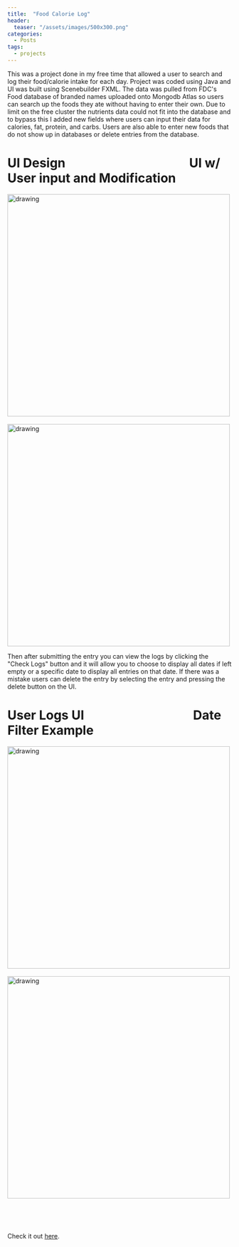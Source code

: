 ```yaml
---
title:  "Food Calorie Log"
header:
  teaser: "/assets/images/500x300.png"
categories: 
  - Posts
tags:
  - projects
---
```


This was a project done in my free time that allowed a user to search and log their food/calorie intake for each day. 
Project was coded using Java and UI was built using Scenebuilder FXML. The data was pulled from FDC's Food database of branded names uploaded onto Mongodb Atlas so users can 
search up the foods they ate without having to enter their own. Due to limit on the free cluster the nutrients data could not fit into the database and to bypass this I added new
fields where users can input their data for calories, fat, protein, and carbs. Users are also able to enter new foods that do not show up in databases or delete entries from the database.

# UI Design   &nbsp;&nbsp;&nbsp;&nbsp;&nbsp;&nbsp;&nbsp;&nbsp;&nbsp;&nbsp;&nbsp;&nbsp;&nbsp;&nbsp;&nbsp;&nbsp;&nbsp;&nbsp;&nbsp;&nbsp;&nbsp;&nbsp;&nbsp;&nbsp;&nbsp;&nbsp;&nbsp;&nbsp;&nbsp;&nbsp;&nbsp;&nbsp;&nbsp;&nbsp;&nbsp;&nbsp;&nbsp;&nbsp;&nbsp;&nbsp;  UI w/ User input and Modification

<img src="https://user-images.githubusercontent.com/42530687/116464104-8f8e4500-a839-11eb-97c2-3ce696b624bf.png" alt="drawing" width="500"/>&nbsp;&nbsp;<img src="https://user-images.githubusercontent.com/42530687/116464382-eac03780-a839-11eb-8f22-d8a496cb6be7.png" alt="drawing" width="500"/>


Then after submitting the entry you can view the logs by clicking the "Check Logs" button and it will allow you to choose to display all dates if left empty or a specific date to display
all entries on that date. If there was a mistake users can delete the entry by selecting the entry and pressing the delete button on the UI.

# User Logs UI&nbsp;&nbsp;&nbsp;&nbsp;&nbsp;&nbsp;&nbsp;&nbsp;&nbsp;&nbsp;&nbsp;&nbsp;&nbsp;&nbsp;&nbsp;&nbsp;&nbsp;&nbsp;&nbsp;&nbsp;&nbsp;&nbsp;&nbsp;&nbsp;&nbsp;&nbsp;&nbsp;&nbsp;&nbsp;&nbsp;&nbsp;&nbsp;&nbsp;&nbsp;&nbsp;&nbsp; Date Filter Example

<img src="https://user-images.githubusercontent.com/42530687/116465610-74bcd000-a83b-11eb-8b71-751c24ae3ac4.png" alt="drawing" width="500"/>&nbsp;&nbsp;<img src="https://user-images.githubusercontent.com/42530687/116465772-ab92e600-a83b-11eb-959d-eabeaefc3341.png" alt="drawing" width="500"/>


&nbsp;

&nbsp;

Check it out [here][food-log-code].

[food-log-code]: https://github.com/EricQian17/Food_Calorie_Tracker

